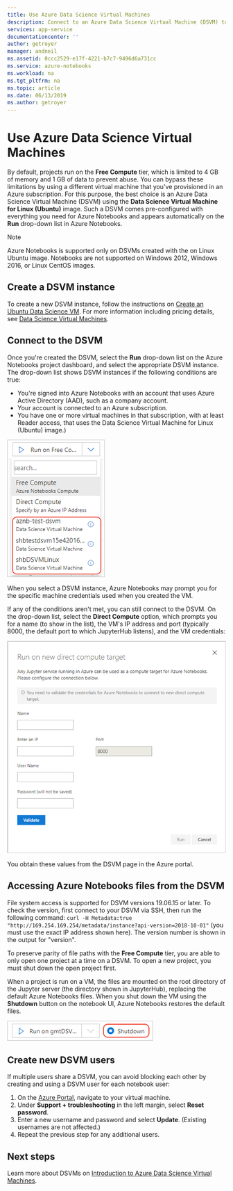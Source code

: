 ```yaml
---
title: Use Azure Data Science Virtual Machines
description: Connect to an Azure Data Science Virtual Machine (DSVM) to extend the compute power available to Azure Notebooks.
services: app-service
documentationcenter: ''
author: getroyer
manager: andneil
ms.assetid: 0ccc2529-e17f-4221-b7c7-9496d6a731cc
ms.service: azure-notebooks
ms.workload: na
ms.tgt_pltfrm: na
ms.topic: article
ms.date: 06/13/2019
ms.author: getroyer
---
```


# Use Azure Data Science Virtual Machines

By default, projects run on the **Free Compute** tier, which is limited to 4 GB of memory and 1 GB of data to prevent abuse. You can bypass these limitations by using a different virtual machine that you've provisioned in an Azure subscription. For this purpose, the best choice is an Azure Data Science Virtual Machine (DSVM) using the **Data Science Virtual Machine for Linux (Ubuntu)** image. Such a DSVM comes pre-configured with everything you need for Azure Notebooks and appears automatically on the **Run** drop-down list in Azure Notebooks.

> [!Note]
> Azure Notebooks is supported only on DSVMs created with the on Linux Ubuntu image. Notebooks are not supported on Windows 2012, Windows 2016, or Linux CentOS images.

## Create a DSVM instance

To create a new DSVM instance, follow the instructions on [Create an Ubuntu Data Science VM](/azure/machine-learning/data-science-virtual-machine/dsvm-ubuntu-intro). For more information including pricing details, see [Data Science Virtual Machines](https://azure.microsoft.com/services/virtual-machines/data-science-virtual-machines/).

## Connect to the DSVM

Once you're created the DSVM, select the **Run** drop-down list on the Azure Notebooks project dashboard, and select the appropriate DSVM instance. The drop-down list shows DSVM instances if the following conditions are true:

- You're signed into Azure Notebooks with an account that uses Azure Active Directory (AAD), such as a company account.
- Your account is connected to an Azure subscription.
- You have one or more virtual machines in that subscription, with at least Reader access, that uses the Data Science Virtual Machine for Linux (Ubuntu) image.)

![Data Science Virtual Machine instances in the drop-down list on the project dashboard](media/project-compute-tier-dsvm.png)

When you select a DSVM instance, Azure Notebooks may prompt you for the specific machine credentials used when you created the VM.

If any of the conditions aren't met, you can still connect to the DSVM. On the drop-down list, select the **Direct Compute** option,
which prompts you for a name (to show in the list), the VM's IP address and port (typically 8000, the default port to which JupyterHub listens), and the VM credentials:

![Prompt to collect server information for the Direct Compute option](media/project-compute-tier-direct.png)

You obtain these values from the DSVM page in the Azure portal.

## Accessing Azure Notebooks files from the DSVM

File system access is supported for DSVM versions 19.06.15 or later. To check the version, first connect to your DSVM via SSH, then run the following command: `curl -H Metadata:true "http://169.254.169.254/metadata/instance?api-version=2018-10-01"` (you must use the exact IP address shown here). The version number is shown in the output for "version".

To preserve parity of file paths with the **Free Compute** tier, you are able to only open one project at a time on a DSVM. To open a new project, you must shut down the open project first.

When a project is run on a VM, the files are mounted on the root directory of the Jupyter server (the directory shown in JupyterHub), replacing the default Azure Notebooks files. When you shut down the VM using the **Shutdown** button on the notebook UI, Azure Notebooks restores the default files.

![Shutdown button in Azure Notebooks](media/shutdown.png)

## Create new DSVM users

If multiple users share a DSVM, you can avoid blocking each other by creating and using a DSVM user for each notebook user:

1. On the [Azure Portal](https://portal.azure.com), navigate to your virtual machine.
1. Under **Support + troubleshooting** in the left margin, select **Reset password**.
1. Enter a new username and password and select **Update**. (Existing usernames are not affected.)
1. Repeat the previous step for any additional users.

## Next steps

Learn more about DSVMs on [Introduction to Azure Data Science Virtual Machines](/azure/machine-learning/data-science-virtual-machine/overview).

